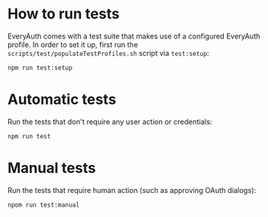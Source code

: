 # How to run tests

EveryAuth comes with a test suite that makes use of a configured EveryAuth profile.  In order to set it up,
first run the `scripts/test/populateTestProfiles.sh` script via `test:setup`:

```
npm run test:setup
```

# Automatic tests

Run the tests that don't require any user action or credentials:

```
npm run test
```

# Manual tests

Run the tests that require human action (such as approving OAuth dialogs):

```
npom run test:manual
```
